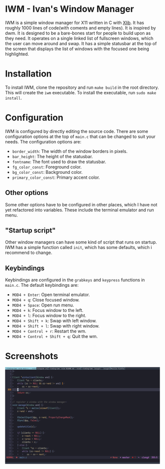 # IWM - Ivan's Window Manager
IWM is a simple window manager for X11 written in C with [Xlib](https://www.x.org/releases/current/doc/libX11/libX11/libX11.html). It has roughly 1000 lines of code(with coments and empty lines). It is inspired by dwm. It is designed to be a bare-bones start for people to build upon as they need. It operates on a single linked list of fullscreen windows, which the user can move around and swap. It has a simple statusbar at the top of the screen that displays the list of windows with the focused one being highlighted.

# Installation
To install IWM, clone the repository and run `make build` in the root directory. This will create the `iwm` executable. To install the executable, run `sudo make install`.

# Configuration
IWM is configured by directly editing the source code. There are some configuration options at the top of `main.c` that can be changed to suit your needs. The configuration options are:
- `border_width`: The width of the window borders in pixels.
- `bar_height`: The height of the statusbar.
- `fontname`: The font used to draw the statusbar.
- `fg_color_const`: Foreground color.
- `bg_color_const`: Background color.
- `primary_color_const`: Primary accent color.

## Other options
Some other options have to be configured in other places, which I have not yet refactored into variables. These include the terminal emulator and run menu.

## "Startup script"
Other window managers can have some kind of script that runs on startup. IWM has a simple function called `init`, which has some defaults, which i recommend to change.

## Keybindings
Keybindings are configured in the `grabkeys` and `keypress` functions in `main.c`. The default keybindings are:
- `MOD4 + Enter`: Open terminal emulator.
- `MOD4 + q`: Close focused window.
- `MOD4 + Space`: Open run menu.
- `MOD4 + k`: Focus window to the left.
- `MOD4 + l`: Focus window to the right.
- `MOD4 + Shift + k`: Swap with left window.
- `MOD4 + Shift + l`: Swap with right window.
- `MOD4 + Control + r`: Restart the wm.
- `MOD4 + Control + Shift + q`: Quit the wm.

# Screenshots
![Screenshot 1](./screenshots/screenshot1.png)

